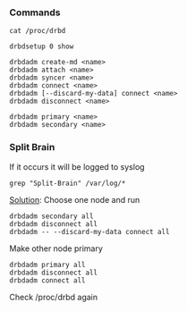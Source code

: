 ### Commands

    cat /proc/drbd

    drbdsetup 0 show

    drbdadm create-md <name>
    drbdadm attach <name>
    drbdadm syncer <name>
    drbdadm connect <name>
    drbdadm [--discard-my-data] connect <name>
    drbdadm disconnect <name>

    drbdadm primary <name>
    drbdadm secondary <name>

### Split Brain

If it occurs it will be logged to syslog

    grep "Split-Brain" /var/log/*

[Solution](http://www.ipserverone.info/dedicated-server/linux-2/how-to-fix-drbd-recovery-from-split-brain/):
Choose one node and run

    drbdadm secondary all
    drbdadm disconnect all
    drbdadm -- --discard-my-data connect all

Make other node primary

    drbdadm primary all
    drbdadm disconnect all
    drbdadm connect all

Check /proc/drbd again